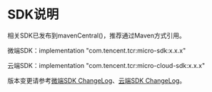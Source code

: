 # SDK说明

相关SDK已发布到mavenCentral()，推荐通过Maven方式引用。

微端SDK：implementation "com.tencent.tcr:micro-sdk:x.x.x"

云端SDK：implementation "com.tencent.tcr:micro-cloud-sdk:x.x.x"

版本变更请参考[微端SDK ChangeLog](../%E5%8F%91%E5%B8%83%E8%AE%B0%E5%BD%95.md)、[云端SDK ChangeLog](../%E5%8F%91%E5%B8%83%E8%AE%B0%E5%BD%95.md)。
